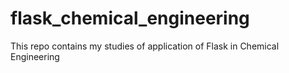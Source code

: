 # flask_chemical_engineering
This repo contains my studies of application of Flask in Chemical Engineering
